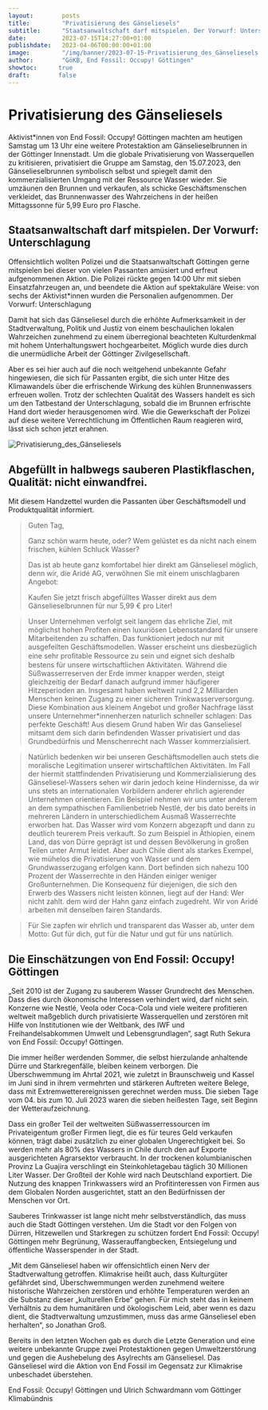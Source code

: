 ```yaml
---
layout:        posts
title:         "Privatisierung des Gänseliesels"
subtitle:      "Staatsanwaltschaft darf mitspielen. Der Vorwurf: Unterschlagung"
date:          2023-07-15T14:27:00+01:00
publishdate:   2023-04-06T00:00:00+01:00
image:         "/img/banner/2023-07-15-Privatisierung_des_Gänseliesels.jpg"
author:        "GöKB, End Fossil: Occupy! Göttingen"
showtoc:      true
draft:        false
---
```


# Privatisierung des Gänseliesels


Aktivist*innen von End Fossil: Occupy! Göttingen machten am heutigen Samstag um 13 Uhr eine weitere Protestaktion am Gänselieselbrunnen in der Göttinger Innenstadt. Um die globale Privatisierung von Wasserquellen zu kritisieren, privatisiert die Gruppe am Samstag, den 15.07.2023, den Gänselieselbrunnen symbolisch selbst und spiegelt damit den kommerzialisierten Umgang mit der Ressource Wasser wieder. Sie umzäunen den Brunnen und verkaufen, als schicke Geschäftsmenschen verkleidet, das Brunnenwasser des Wahrzeichens in der heißen Mittagssonne für 5,99 Euro pro Flasche.

## Staatsanwaltschaft darf mitspielen. Der Vorwurf: Unterschlagung

Offensichtlich wollten Polizei und die Staatsanwaltschaft Göttingen gerne mitspielen bei
dieser von vielen Passanten amüsiert und erfreut aufgenommenen Aktion. Die
Polizei rückte gegen 14:00 Uhr mit sieben Einsatzfahrzeugen an, und beendete
die Aktion auf spektakuläre Weise: von sechs der Aktivist*innen wurden die
Personalien aufgenommen. Der Vorwurf: Unterschlagung 

Damit hat sich das Gänseliesel durch die erhöhte Aufmerksamkeit in der
Stadtverwaltung, Politik und Justiz von einem beschaulichen lokalen
Wahrzeichen zunehmend zu einem überregional beachteten Kulturdenkmal mit
hohem Unterhaltungswert hochgearbeitet. Möglich wurde dies durch die
unermüdliche Arbeit der Göttinger Zivilgesellschaft.

Aber es sei hier auch auf die noch weitgehend unbekannte Gefahr hingewiesen,
die sich für Passanten ergibt, die sich unter Hitze des Klimawandels
über die erfrischende Wirkung des
kühlen Brunnenwassers erfreuen wollen. Trotz der schlechten Qualität des
Wassers handelt es sich um den Tatbestand der
Unterschlagung, sobald die im Brunnen erfrischte Hand dort wieder herausgenomen
wird. Wie die Gewerkschaft der Polizei auf diese weitere Verrechtlichung im
Öffentlichen Raum reagieren wird, lässt sich schon jetzt erahnen.

![Privatisierung_des_Gänseliesels](/img/post/2023-07-15-Privatisierung_des_Gänseliesels.jpg)

## Abgefüllt in halbwegs sauberen Plastikflaschen, Qualität: nicht einwandfrei.

Mit diesem Handzettel wurden die Passanten über Geschäftsmodell und
Produktqualität informiert.

> Guten Tag,
>
> Ganz schön warm heute, oder? Wem gelüstet es da nicht
nach einem frischen, kühlen Schluck Wasser?
>
>Das ist ab heute ganz komfortabel hier direkt am Gänseliesel
möglich, denn wir, die Aridé AG, verwöhnen Sie mit einem
unschlagbaren Angebot:
>
> Kaufen Sie jetzt frisch abgefülltes Wasser direkt aus dem
Gänselieselbrunnen für nur 5,99 € pro Liter!

> Unser Unternehmen verfolgt seit langem das ehrliche Ziel, mit
möglichst hohen Profiten einen luxuriösen Lebensstandard für
unsere Mitarbeitenden zu schaffen. Das funktioniert jedoch nur
mit ausgefeilten Geschäftsmodellen. Wasser erscheint uns
diesbezüglich eine sehr proﬁtable Ressource zu sein und
eignet sich deshalb bestens für unsere wirtschaftlichen
Aktivitäten. Während die Süßwasserreserven der Erde immer
knapper werden, steigt gleichzeitig der Bedarf danach
aufgrund immer häufigerer Hitzeperioden an. Insgesamt haben
weltweit rund 2,2 Milliarden Menschen keinen Zugang zu einer
sicheren Trinkwasserversorgung. Diese Kombination aus
kleinem Angebot und großer Nachfrage lässt unsere
Unternehmer*innenherzen naturlich schneller schlagen: Das
perfekte Geschäft! Aus diesem Grund haben Wir
das Ganseliesel mitsamt dem sich darin befindenden Wasser
privatisiert und das Grundbedürfnis und
Menschenrecht nach Wasser kommerzialisiert.

> Natürlich bedenken wir bei unseren Geschäftsmodellen auch
stets die moralische Legitimation unserer wirtschaftlichen
Aktivitäten. Im Fall der hiermit stattfindenden Privatisierung
und Kommerzialisierung des Gänseliesel-Wassers sehen wir
darin jedoch keine Hindernisse, da wir uns stets an
internationalen Vorbildern anderer ehrlich agierender
Unternehmen orientieren. Ein Beispiel nehmen wir uns unter
anderem an dem sympathischen Familienbetrieb Nestlé,
der bis dato bereits in mehreren Ländern in unterschiedlichem
Ausmaß Wasserrechte erworben hat. Das Wasser wird vom
Konzern abgezapft und dann zu deutlich teurerem Preis
verkauft. So zum Beispiel in Äthiopien, einem Land, das von
Dürre geprägt ist und dessen Bevölkerung in großen Teilen
unter Armut leidet. Aber auch Chile dient als starkes Exempel,
wie mühelos die Privatisierung von Wasser und dem
Grundwasserzugang erfolgen kann. Dort befinden sich nahezu
100 Prozent der Wasserrechte in den Händen einiger
weniger Großunternehmen. Die Konsequenz für diejenigen‚ die
sich den Erwerb des Wassers nicht leisten können, liegt auf der
Hand: Wer nicht zahlt. dem wird der Hahn ganz einfach
zugedreht. Wir von Aridé arbeiten mit denselben fairen
Standards.

>Für Sie zapfen wir ehrlich und transparent das Wasser ab,
unter dem Motto: Gut für dich, gut für die Natur und gut
für uns natürlich.

## Die Einschätzungen von End Fossil: Occupy! Göttingen

„Seit 2010 ist der Zugang zu sauberem Wasser Grundrecht des Menschen. Dass dies durch ökonomische Interessen verhindert wird, darf nicht sein. Konzerne wie Nestlé, Veola oder Coca-Cola und viele weitere profitieren weltweit maßgeblich durch privatisierte Wasserquellen und zerstören mit Hilfe von Institutionen wie der Weltbank, des IWF und Freihandelsabkommen Umwelt und Lebensgrundlagen“, sagt Ruth Sekura von End Fossil: Occupy! Göttingen.

Die immer heißer werdenden Sommer, die selbst hierzulande anhaltende Dürre und Starkregenfälle, bleiben keinem verborgen. Die Überschwemmung im Ahrtal 2021, wie zuletzt in Braunschweig und Kassel im Juni sind in ihrem vermehrten und stärkeren Auftreten weitere Belege, dass mit Extremwetterereignissen gerechnet werden muss. Die sieben Tage vom  04. bis zum 10. Juli 2023 waren die sieben heißesten Tage, seit Beginn der Wetteraufzeichnung.

Dass ein großer Teil der weltweiten Süßwasserressourcen im Privateigentum großer Firmen liegt, die es für teures Geld verkaufen können, trägt dabei zusätzlich zu einer globalen Ungerechtigkeit bei. So werden mehr als 80% des Wassers in Chile durch den auf Exporte ausgerichteten Agrarsektor verbraucht. In der trockenen kolumbianischen Provinz La Guajira verschlingt ein Steinkohletagebau täglich 30 Millionen Liter Wasser. Der Großteil der Kohle wird nach Deutschland exportiert. Die Nutzung des knappen Trinkwassers wird an Profitinteressen von Firmen aus dem Globalen Norden ausgerichtet, statt an den Bedürfnissen der Menschen vor Ort.

Sauberes Trinkwasser ist lange nicht mehr selbstverständlich, das muss auch die Stadt Göttingen verstehen. Um die Stadt vor den Folgen von Dürren, Hitzewellen und Starkregen zu schützen fordert End Fossil: Occupy! Göttingen mehr Begrünung, Wasserauffangbecken, Entsiegelung und öffentliche Wasserspender in der Stadt.

„Mit dem Gänseliesel haben wir offensichtlich einen Nerv der Stadtverwaltung getroffen. Klimakrise heißt auch, dass Kulturgüter gefährdet sind, Überschwemmungen werden zunehmend weitere historische Wahrzeichen zerstören und erhöhte Temperaturen werden an die Substanz dieser „kulturellen Erbe“ gehen. Für mich steht das in keinem Verhältnis zu dem humanitären und ökologischem Leid, aber wenn es dazu dient, die Stadtverwaltung umzustimmen, muss das arme Gänseliesel eben herhalten“, so Jonathan Groß.

Bereits in den letzten Wochen gab es durch die Letzte Generation und eine weitere unbekannte Gruppe zwei Protestaktionen gegen Umweltzerstörung und gegen die Aushebelung des Asylrechts am Gänseliesel. Das Gänseliesel wird die Aktion von End Fossil im Gegensatz zur Klimakrise unbeschadet überstehen.


End Fossil: Occupy! Göttingen und Ulrich Schwardmann vom Göttinger
Klimabündnis
